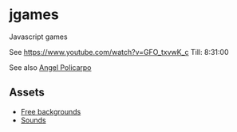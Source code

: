 # jgames
Javascript games

See https://www.youtube.com/watch?v=GFO_txvwK_c 
Till: 8:31:00

See also [Angel Policarpo](https://github.com/AngelPolicarpo/FCC-GameDev-Course)

## Assets
- [Free backgrounds](https://bevouliin.com/category/free_game_asset/)
- [Sounds](https://opengameart.org)
